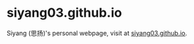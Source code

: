 # siyang03.github.io
Siyang (思扬)'s personal webpage, visit at [siyang03.github.io](https://siyang03.github.io).
